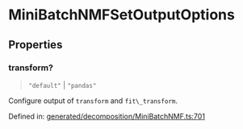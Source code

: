 # MiniBatchNMFSetOutputOptions

## Properties

### transform?

> `"default"` \| `"pandas"`

Configure output of `transform` and `fit\_transform`.

Defined in:  [generated/decomposition/MiniBatchNMF.ts:701](https://github.com/transitive-bullshit/scikit-learn-ts/blob/122b3c0/packages/sklearn/src/generated/decomposition/MiniBatchNMF.ts#L701)
